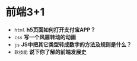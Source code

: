 # 前端3+1
- `html` **h5页面如何打开支付宝APP？**
- `css` **写一个风扇转动的动画**
- `js` **JS中把其它类型转成数字的方法及规则是什么？**
- `软技能` **说下你了解的前端发展史**

